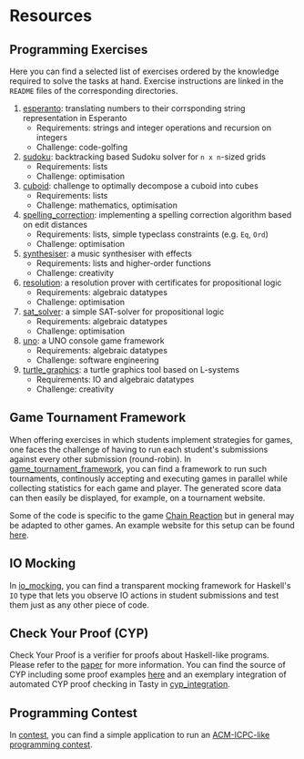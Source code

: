 # Resources

## Programming Exercises

Here you can find a selected list of exercises
ordered by the knowledge required to solve the tasks at hand.
Exercise instructions are linked in the `README` files
of the corresponding directories.

1. [esperanto](esperanto): translating numbers to their corrsponding string representation in Esperanto
   - Requirements: strings and integer operations and recursion on integers
   - Challenge: code-golfing
1. [sudoku](sudoku): backtracking based Sudoku solver for `n x n`-sized grids
   - Requirements: lists
   - Challenge: optimisation
1. [cuboid](cuboid): challenge to optimally decompose a cuboid into cubes
   - Requirements: lists
   - Challenge: mathematics, optimisation
1. [spelling\_correction](spelling_correction): implementing a spelling correction algorithm based on edit distances
   - Requirements: lists, simple typeclass constraints (e.g. `Eq`, `Ord`)
   - Challenge: optimisation
1. [synthesiser](synthesiser): a music synthesiser with effects
   - Requirements: lists and higher-order functions
   - Challenge: creativity
1. [resolution](resolution): a resolution prover with certificates for propositional logic 
   - Requirements: algebraic datatypes
   - Challenge: optimisation
1. [sat\_solver](sat_solver): a simple SAT-solver for propositional logic 
   - Requirements: algebraic datatypes
   - Challenge: optimisation
1. [uno](uno): a UNO console game framework
   - Requirements: algebraic datatypes
   - Challenge: software engineering
1. [turtle\_graphics](turtle_graphics): a turtle graphics tool based on L-systems
   - Requirements: IO and algebraic datatypes
   - Challenge: creativity

## Game Tournament Framework

When offering exercises in which students implement strategies for games,
one faces the challenge of having to run each student's submissions against every other submission (round-robin).
In [game\_tournament\_framework](game_tournament_framework),
you can find a framework to run such tournaments,
continously accepting and executing games in parallel while collecting statistics for each game and player.
The generated score data can then easily be displayed, for example, on a tournament website.

Some of the code is specific to the game [Chain Reaction](https://brilliant.org/wiki/chain-reaction-game/)
but in general may be adapted to other games.
An example website for this setup can be found [here](https://vmnipkow16.in.tum.de/christmas2020/).

## IO Mocking

In [io\_mocking](io_mocking),
you can find a transparent mocking framework for Haskell's `IO` type that
lets you observe IO actions in student submissions and test them just as any other piece of code.

## Check Your Proof (CYP)

Check Your Proof is a verifier for proofs about Haskell-like programs.
Please refer to the [paper](https://github.com/kappelmann/engaging-large-scale-functional-programming/blob/pdfs/engaging_fp_education.pdf)
for more information.
You can find the source of CYP including some proof examples [here](https://github.com/lukasstevens/cyp)
and an exemplary integration of automated CYP proof checking in Tasty in [cyp\_integration](cyp_integration).

## Programming Contest

In [contest](contest),
you can find a simple application to run an
[ACM-ICPC-like programming contest](https://en.wikipedia.org/wiki/International_Collegiate_Programming_Contest).


